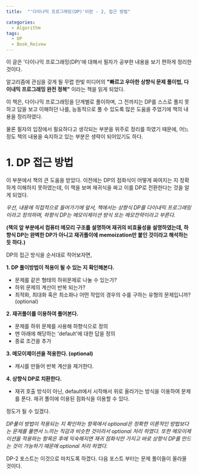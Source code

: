 ```yaml
---
title:  "'다이나믹 프로그래밍(DP)'이란 - 2, 접근 방법"

categories:
  - Algorithm
tags:
  - DP
  - Book_Reivew
---
```


이 글은 '다이나믹 프로그래밍(DP)'에 대해서 필자가 공부한 내용을 보기 편하게 정리한 것이다.  

알고리즘에 관심을 갖게 될 무렵 한빛 미디어의 __"빠르고 우아한 상향식 문제 풀이법, 다이내믹 프로그래밍 완전 정복"__ 이라는 책을 읽게 되었다.

이 책은, 다이나믹 프로그래밍을 단계별로 풀이하며, 그 전까지는 DP를 스스로 풀지 못하고 답을 보고 이해하던 나를,  능동적으로 풀 수 있도록 많은 도움을 주었기에 책의 내용을 정리하였다. 

물론 필자의 입장에서 필요하다고 생각되는 부분을 위주로 정리를 하였기 때문에, 어느정도 책의 내용을 숙지하고 있는 부분은 생략이 되어있기도 하다.

# 1. DP 접근 방법

이 부분에서 책의 큰 도움을 받았다. 이전에는 DP의 점화식이 어떻게 짜여지는 지 정확하게 이해하지 못하였는데, 이 책을 보며 재귀식을 짜고 이를 DP로 전환한다는 것을 알게 되었다.

*우선, 내용에 직접적으로 들어가기에 앞서, 책에서는 상향식 DP를 다이내믹 프로그래밍이라고 정의하며, 하향식 DP는 메모이제이션 방식 또는 메모전략이라고 부른다.* 

__(책의 앞 부분에서 컴퓨터 메모리 구조를 설명하며 재귀의 비효율성을 설명하였는데, 하향식 DP는 완벽한 DP가 아니고 재귀풀이에 memoization만 붙인 것이라고 해석하는 듯 하다.)__

DP의 접근 방식을 순서대로 적어보자면,

__1. DP 풀이방법이 적용이 될 수 있는 지 확인해본다.__

  - 문제를 같은 형태의 하위문제로 나눌 수 있는가?
  - 하위 문제의 계산이 반복 되는가?
  - 최적화, 최대화 혹은 최소화나 어떤 작업의 경우의 수를 구하는 유형의 문제입니까? (optional) 

__2. 재귀풀이를 이용하여 풀어본다.__

  - 문제를 하위 문제를 사용해 하향식으로 정의
  - 맨 아래에 해당하는 'default'에 대한 답을 정의
  - 종료 조건을 추가

__3. 메모이제이션을 적용한다. (optional)__
    
  - 캐시를 만들어 반복 계산을 제거한다.

__4. 상향식 DP로 치환한다.__
  - 재귀 호출 방식이 아닌, default에서 시작해서 위로 올라가는 방식을 이용하여 문제를 푼다. 재귀 풀이에 이용된 점화식을 이용할 수 있다.

정도가 될 수 있겠다.

_DP풀이 방법이 적용되는 지 확인하는 항목에서 optional은 정확한 이론적인 방법보다는 문제를 풀면서 느끼는 직감과 비슷한 것이라서 optional 처리 하였다. 또한 메모이제이션을 적용하는 항목은 후에 익숙해지면 재귀 점화식만 가지고 바로 상향식 DP를 만드는 것이 가능하기 때문에 optional 처리 하였다._

DP-2 포스트는 이것으로 마치도록 하겠다. 다음 포스트 부터는 문제 풀이들이 올라올 것이다.